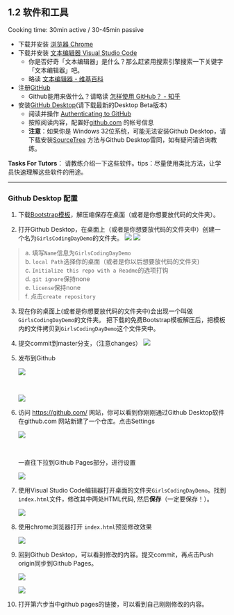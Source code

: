 ## 1.2 软件和工具

Cooking time: 30min active / 30-45min passive

- 下载并安装 [浏览器 Chrome](http://cn.bing.com/search?q=chrome)
- 下载并安装 [文本编辑器 Visual Studio Code](https://code.visualstudio.com/)
  - 你是否好奇「文本编辑器」是什么？那么赶紧用搜索引擎搜索一下关键字「文本编辑器」吧。
  - 略读 [文本编辑器 - 维基百科](https://zh.wikipedia.org/wiki/%E6%96%87%E6%9C%AC%E7%BC%96%E8%BE%91%E5%99%A8)
- 注册[GitHub](https://github.com/)
  - Github能用来做什么？请略读 [怎样使用 GitHub？ - 知乎](https://www.zhihu.com/question/20070065)
- 安装[GitHub Desktop](https://desktop.github.com/)(请下载最新的Desktop Beta版本)
  - 阅读并操作 [Authenticating to GitHub](https://help.github.com/desktop/guides/getting-started-with-github-desktop/authenticating-to-github/)
  - 按照阅读内容，配置好[github.com](http://github.com) 的帐号信息
  - **注意**：如果你是 Windows 32位系统，可能无法安装Github Desktop，请下载安装[SourceTree](https://www.sourcetreeapp.com/) 方法与Github Desktop雷同，如有疑问请咨询教练。

**Tasks For Tutors**：
请教练介绍一下这些软件。tips：尽量使用类比方法，让学员快速理解这些软件的用途。

------

### Github Desktop 配置

1.  下载[Bootstrap模板](http://ocuwjo7n4.bkt.clouddn.com/startbootstrap-clean-blog-gh-pages.zip)，解压缩保存在桌面（或者是你想要放代码的文件夹）。

2. 打开Github Desktop，在桌面上（或者是你想要放代码的文件夹中）创建一个名为`GirlsCodingDayDemo`的文件夹。
   ![](http://wy.codingirlsclub.com/blog/2017-07-20-githubDesktopCreateNewRepo.png)
   ![](http://wy.codingirlsclub.com/blog/2017-07-20-gitDesktopNewRepoInfo.png)

  > a. 填写`Name`信息为`GirlsCodingDayDemo`  
  > b. `local Path`选择你的桌面（或者是你以后想要放代码的文件夹)  
    c. `Initialize this repo with a Readme`的选项打钩  
    d. `git ignore`保持none  
    e. `license`保持none  
    f. 点击`create repository`  
3. 现在你的桌面上(或者是你想要放代码的文件夹中)会出现一个叫做`GirlsCodingDayDemo`的文件夹。
   把下载的免费Bootstrap模板解压后，把模板内的文件拷贝到`GirlsCodingDayDemo`这个文件夹中。
4. 提交commit到master分支，（注意changes）
   ![](http://wy.codingirlsclub.com/blog/2017-05-26-064013.jpg)
5. 发布到Github

   ![](http://wy.codingirlsclub.com/blog/2017-05-26-063511.jpg)

   ​

   ![](http://wy.codingirlsclub.com/blog/2017-05-26-064818.jpg)

6. 访问 https://github.com/ 网站，你可以看到你刚刚通过Github Desktop软件在github.com 网站新建了一个仓库。点击Settings

   ![](http://wy.codingirlsclub.com/blog/2017-05-26-064950.jpg)

   ​

   一直往下拉到Github Pages部分，进行设置

   ![](http://wy.codingirlsclub.com/blog/2017-05-26-065152.jpg)

7. 使用Visual Studio Code编辑器打开桌面的文件夹`GirlsCodingDayDemo`。找到`index.html`文件，修改其中两处HTML代码, 然后**保存**（一定要保存！）。

   ![](http://wy.codingirlsclub.com/blog/2017-05-26-065430.jpg)

8. 使用chrome浏览器打开 `index.html`预览修改效果

   ![](http://wy.codingirlsclub.com/blog/2017-05-26-071652.jpg)

9. 回到Github Desktop，可以看到修改的内容。提交commit，再点击Push origin同步到Github Pages。

   ![](http://wy.codingirlsclub.com/blog/2017-05-26-070446.jpg)

   ![](http://wy.codingirlsclub.com/blog/2017-05-26-070754.jpg)

10. 打开第六步当中github pages的链接，可以看到自己刚刚修改的内容。
